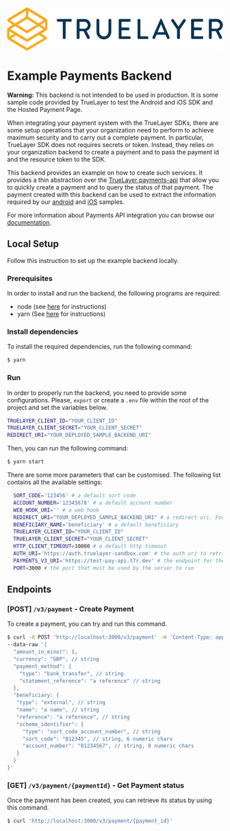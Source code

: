 <p align="center">
<img height="100px" src="./truelayer_logo.svg" />
</p>

# Example Payments Backend

**Warning:** This backend is not intended to be used in production. It is some sample code provided by TrueLayer to test the Android and iOS SDK and the Hosted Payment Page.

When integrating your payment system with the TrueLayer SDKs, there are some setup operations that your organization need to perform to achieve maximum security and to carry out a complete payment.
In particular, TrueLayer SDK does not requires secrets or token. Instead, they relies on your organization backend to create a payment and to pass the payment id and the resource token to the SDK.

This backend provides an example on how to create such services. It provides a thin abstraction over the [TrueLayer payments-api](https://truelayer.com/payments-api) that allow you to quickly create a payment and to query the status of that payment.
The payment created with this backend can be used to extract the information required by our [android](https://github.com/TrueLayer/android-sample/) and [iOS](https://github.com/TrueLayer/truelayer-ios-sdk) samples.

For more information about Payments API integration you can browse our [documentation](https://docs.truelayer.com/#payments-api-v2).

## Local Setup

Follow this instruction to set up the example backend locally.

### Prerequisites
In order to install and run the backend, the following programs are required:

- node (see [here](https://nodejs.org/en/) for instructions)
- yarn (See [here](https://yarnpkg.com/) for instructions)

### Install dependencies

To install the required dependencies, run the following command:

```bash
$ yarn
```

### Run
In order to properly run the backend, you need to provide some configurations. Please, `export` or create a `.env` file within the root of the project and set the variables below.

```bash
TRUELAYER_CLIENT_ID="YOUR_CLIENT_ID" 
TRUELAYER_CLIENT_SECRET="YOUR_CLIENT_SECRET"
REDIRECT_URI="YOUR_DEPLOYED_SAMPLE_BACKEND_URI"
```

Then, you can run the following command:

```bash
$ yarn start
```

There are some more parameters that can be customised. The following list contains all the available settings:

```bash
  SORT_CODE='123456' # a default sort code
  ACCOUNT_NUMBER='12345678' # a default account number
  WEB_HOOK_URI='' # a web hook
  REDIRECT_URI="YOUR_DEPLOYED_SAMPLE_BACKEND_URI" # a redirect uri. For a mobile app, use the deep link 
  BENEFICIARY_NAME='beneficiary' # a default beneficiary
  TRUELAYER_CLIENT_ID="YOUR_CLIENT_ID" 
  TRUELAYER_CLIENT_SECRET="YOUR_CLIENT_SECRET"
  HTTP_CLIENT_TIMEOUT=10000 # a default http timeout
  AUTH_URI='https://auth.truelayer-sandbox.com' # the auth uri to retrieve the auth token
  PAYMENTS_V3_URI='https://test-pay-api.t7r.dev' # the endpoint for the payments API
  PORT=3000 # the port that must be used by the server to run
```

## Endpoints

### [POST] `/v3/payment` - Create Payment
To create a payment, you can try and run this command.

```bash
$ curl -X POST 'http://localhost:3000/v3/payment' -H 'Content-Type: application/json'  \
--data-raw '{
  "amount_in_minor": 1,
  "currency": "GBP", // string
  "payment_method": {
    "type": "bank_transfer", // string
    "statement_reference": "a reference" // string
  },
  "beneficiary: {
   "type": "external", // string
   "name": "a name", // string
   "reference": "a reference", // string
   "scheme_identifier": {
     "type": "sort_code_account_number", // string
     "sort_code": "012345", // string, 6 numeric chars
     "account_number": "01234567", // string, 8 numeric chars
   }
  }
}'
```

### [GET] `/v3/payment/{paymentId}` - Get Payment status
Once the payment has been created, you can retrieve its status by using this command.

```bash
$ curl 'http://localhost:3000/v3/payment/{payment_id}'
```
